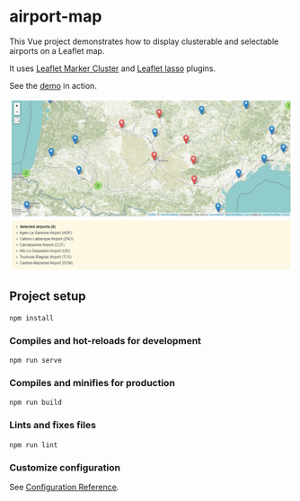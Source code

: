 # airport-map

This Vue project demonstrates how to display clusterable and selectable airports on a Leaflet map.

It uses [Leaflet Marker Cluster](https://github.com/Leaflet/Leaflet.markercluster) and [Leaflet lasso](https://github.com/zakjan/leaflet-lasso) plugins.

See the [demo](https://vncntcltt.github.io/airport-map) in action.

![ScreenShot](/screenshots/airport-map.png)

## Project setup

```
npm install
```

### Compiles and hot-reloads for development

```
npm run serve
```

### Compiles and minifies for production

```
npm run build
```

### Lints and fixes files

```
npm run lint
```

### Customize configuration

See [Configuration Reference](https://cli.vuejs.org/config/).
